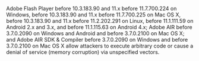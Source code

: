 Adobe Flash Player before 10.3.183.90 and 11.x before 11.7.700.224 on Windows, before 10.3.183.90 and 11.x before 11.7.700.225 on Mac OS X, before 10.3.183.90 and 11.x before 11.2.202.291 on Linux, before 11.1.111.59 on Android 2.x and 3.x, and before 11.1.115.63 on Android 4.x; Adobe AIR before 3.7.0.2090 on Windows and Android and before 3.7.0.2100 on Mac OS X; and Adobe AIR SDK & Compiler before 3.7.0.2090 on Windows and before 3.7.0.2100 on Mac OS X allow attackers to execute arbitrary code or cause a denial of service (memory corruption) via unspecified vectors.